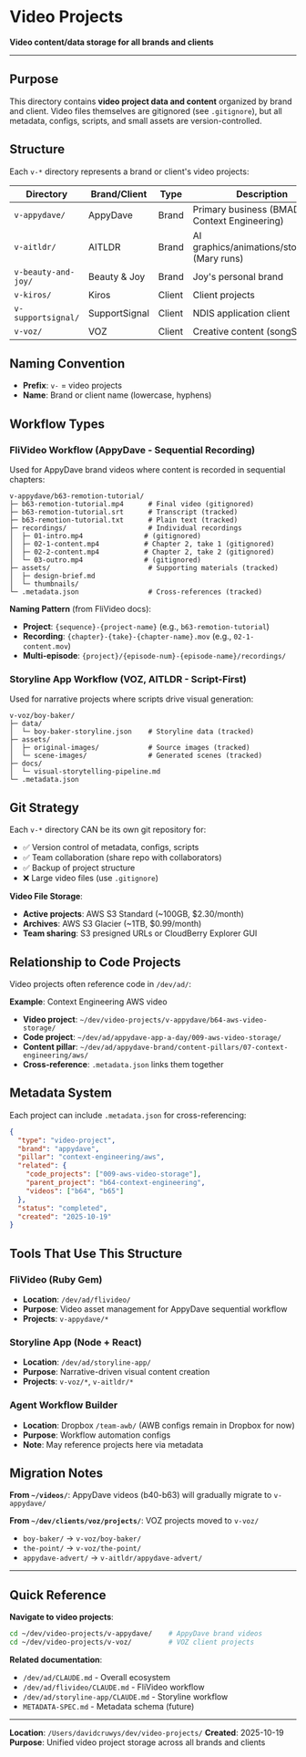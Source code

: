 # Video Projects

**Video content/data storage for all brands and clients**

---

## Purpose

This directory contains **video project data and content** organized by brand and client. Video files themselves are gitignored (see `.gitignore`), but all metadata, configs, scripts, and small assets are version-controlled.

## Structure

Each `v-*` directory represents a brand or client's video projects:

| Directory | Brand/Client | Type | Description |
|-----------|--------------|------|-------------|
| `v-appydave/` | AppyDave | Brand | Primary business (BMAD, Context Engineering) |
| `v-aitldr/` | AITLDR | Brand | AI graphics/animations/storytelling (Mary runs) |
| `v-beauty-and-joy/` | Beauty & Joy | Brand | Joy's personal brand |
| `v-kiros/` | Kiros | Client | Client projects |
| `v-supportsignal/` | SupportSignal | Client | NDIS application client |
| `v-voz/` | VOZ | Client | Creative content (songShine®) |

## Naming Convention

- **Prefix**: `v-` = video projects
- **Name**: Brand or client name (lowercase, hyphens)

## Workflow Types

### FliVideo Workflow (AppyDave - Sequential Recording)

Used for AppyDave brand videos where content is recorded in sequential chapters:

```
v-appydave/b63-remotion-tutorial/
├─ b63-remotion-tutorial.mp4      # Final video (gitignored)
├─ b63-remotion-tutorial.srt      # Transcript (tracked)
├─ b63-remotion-tutorial.txt      # Plain text (tracked)
├─ recordings/                    # Individual recordings
│  ├─ 01-intro.mp4               # (gitignored)
│  ├─ 02-1-content.mp4           # Chapter 2, take 1 (gitignored)
│  ├─ 02-2-content.mp4           # Chapter 2, take 2 (gitignored)
│  └─ 03-outro.mp4               # (gitignored)
├─ assets/                        # Supporting materials (tracked)
│  ├─ design-brief.md
│  └─ thumbnails/
└─ .metadata.json                 # Cross-references (tracked)
```

**Naming Pattern** (from FliVideo docs):
- **Project**: `{sequence}-{project-name}` (e.g., `b63-remotion-tutorial`)
- **Recording**: `{chapter}-{take}-{chapter-name}.mov` (e.g., `02-1-content.mov`)
- **Multi-episode**: `{project}/{episode-num}-{episode-name}/recordings/`

### Storyline App Workflow (VOZ, AITLDR - Script-First)

Used for narrative projects where scripts drive visual generation:

```
v-voz/boy-baker/
├─ data/
│  └─ boy-baker-storyline.json    # Storyline data (tracked)
├─ assets/
│  ├─ original-images/            # Source images (tracked)
│  └─ scene-images/               # Generated scenes (tracked)
├─ docs/
│  └─ visual-storytelling-pipeline.md
└─ .metadata.json
```

## Git Strategy

Each `v-*` directory CAN be its own git repository for:
- ✅ Version control of metadata, configs, scripts
- ✅ Team collaboration (share repo with collaborators)
- ✅ Backup of project structure
- ❌ Large video files (use `.gitignore`)

**Video File Storage**:
- **Active projects**: AWS S3 Standard (~100GB, $2.30/month)
- **Archives**: AWS S3 Glacier (~1TB, $0.99/month)
- **Team sharing**: S3 presigned URLs or CloudBerry Explorer GUI

## Relationship to Code Projects

Video projects often reference code in `/dev/ad/`:

**Example**: Context Engineering AWS video
- **Video project**: `~/dev/video-projects/v-appydave/b64-aws-video-storage/`
- **Code project**: `~/dev/ad/appydave-app-a-day/009-aws-video-storage/`
- **Content pillar**: `~/dev/ad/appydave-brand/content-pillars/07-context-engineering/aws/`
- **Cross-reference**: `.metadata.json` links them together

## Metadata System

Each project can include `.metadata.json` for cross-referencing:

```json
{
  "type": "video-project",
  "brand": "appydave",
  "pillar": "context-engineering/aws",
  "related": {
    "code_projects": ["009-aws-video-storage"],
    "parent_project": "b64-context-engineering",
    "videos": ["b64", "b65"]
  },
  "status": "completed",
  "created": "2025-10-19"
}
```

## Tools That Use This Structure

### FliVideo (Ruby Gem)
- **Location**: `/dev/ad/flivideo/`
- **Purpose**: Video asset management for AppyDave sequential workflow
- **Projects**: `v-appydave/*`

### Storyline App (Node + React)
- **Location**: `/dev/ad/storyline-app/`
- **Purpose**: Narrative-driven visual content creation
- **Projects**: `v-voz/*`, `v-aitldr/*`

### Agent Workflow Builder
- **Location**: Dropbox `/team-awb/` (AWB configs remain in Dropbox for now)
- **Purpose**: Workflow automation configs
- **Note**: May reference projects here via metadata

## Migration Notes

**From `~/videos/`**: AppyDave videos (b40-b63) will gradually migrate to `v-appydave/`

**From `~/dev/clients/voz/projects/`**: VOZ projects moved to `v-voz/`
- `boy-baker/` → `v-voz/boy-baker/`
- `the-point/` → `v-voz/the-point/`
- `appydave-advert/` → `v-aitldr/appydave-advert/`

---

## Quick Reference

**Navigate to video projects**:
```bash
cd ~/dev/video-projects/v-appydave/    # AppyDave brand videos
cd ~/dev/video-projects/v-voz/         # VOZ client projects
```

**Related documentation**:
- `/dev/ad/CLAUDE.md` - Overall ecosystem
- `/dev/ad/flivideo/CLAUDE.md` - FliVideo workflow
- `/dev/ad/storyline-app/CLAUDE.md` - Storyline workflow
- `METADATA-SPEC.md` - Metadata schema (future)

---

**Location**: `/Users/davidcruwys/dev/video-projects/`
**Created**: 2025-10-19
**Purpose**: Unified video project storage across all brands and clients
